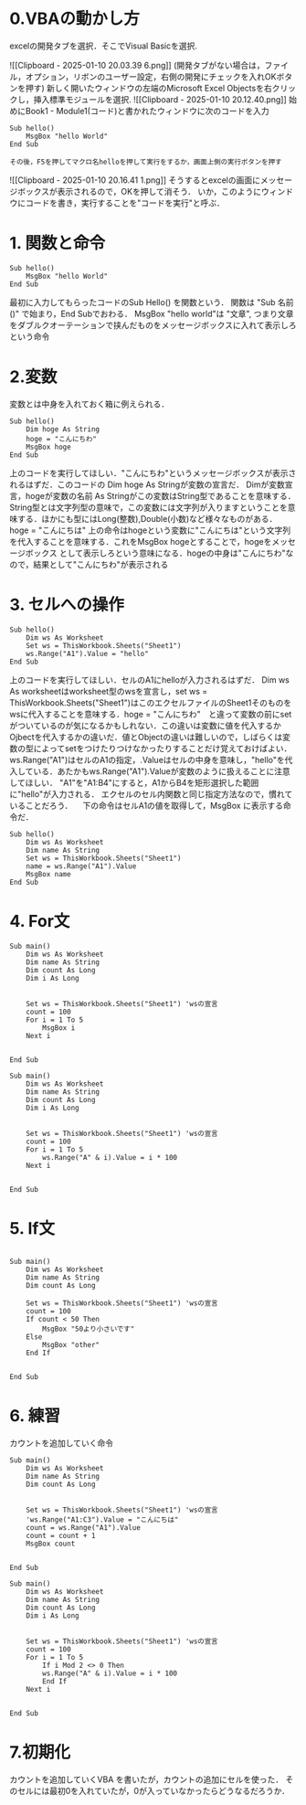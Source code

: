 # 0.VBAの動かし方
excelの開発タブを選択．そこでVisual Basicを選択.

![[Clipboard - 2025-01-10 20.03.39 6.png]]
(開発タブがない場合は，ファイル，オプション，リボンのユーザー設定，右側の開発にチェックを入れOKボタンを押す)
	新しく開いたウィンドウの左端のMicrosoft Excel Objectsを右クリックし，挿入標準モジュールを選択.
	![[Clipboard - 2025-01-10 20.12.40.png]]
	始めにBook1 - Module1(コード)と書かれたウィンドウに次のコードを入力
	```
	```
	
```
Sub hello()
    MsgBox "hello World"
End Sub

```
	その後，F5を押してマクロ名helloを押して実行をするか，画面上側の実行ボタンを押す 

![[Clipboard - 2025-01-10 20.16.41 1.png]]
そうするとexcelの画面にメッセージボックスが表示されるので，OKを押して消そう．
いか，このようにウィンドウにコードを書き，実行することを"コードを実行"と呼ぶ．
# 1. 関数と命令

```
Sub hello()
    MsgBox "hello World"
End Sub

```
最初に入力してもらったコードのSub Hello() を関数という．
関数は "Sub 名前()" で始まり，End Subでおわる．
	MsgBox "hello world"は "文章", つまり文章をダブルクオーテーションで挟んだものをメッセージボックスに入れて表示しろという命令 
	
# 2.変数 
変数とは中身を入れておく箱に例えられる．
```
Sub hello()
    Dim hoge As String
    hoge = "こんにちわ"
    MsgBox hoge
End Sub
```
上のコードを実行してほしい．"こんにちわ"というメッセージボックスが表示されるはずだ．このコードの Dim hoge As Stringが変数の宣言だ．
Dimが変数宣言，hogeが変数の名前 As Stringがこの変数はString型であることを意味する．String型とは文字列型の意味で，この変数には文字列が入りますということを意味する．ほかにも型にはLong(整数),Double(小数)など様々なものがある．
hoge = "こんにちは"
上の命令はhogeという変数に"こんにちは"という文字列を代入することを意味する．これをMsgBox hogeとすることで，hogeをメッセージボックス として表示しろという意味になる．hogeの中身は"こんにちわ"なので，結果として"こんにちわ"が表示される
# 3. セルへの操作
```
Sub hello()
    Dim ws As Worksheet
    Set ws = ThisWorkbook.Sheets("Sheet1")
    ws.Range("A1").Value = "hello"
End Sub
```
上のコードを実行してほしい．セルのA1にhelloが入力されるはずだ．
Dim ws As worksheetはworksheet型のwsを宣言し，set ws = ThisWorkbook.Sheets("Sheet1")はこのエクセルファイルのSheet1そのものをwsに代入することを意味する．hoge = "こんにちわ"　と違って変数の前にsetがついているのが気になるかもしれない．この違いは変数に値を代入するかOjbectを代入するかの違いだ．値とObjectの違いは難しいので，しばらくは変数の型によってsetをつけたりつけなかったりすることだけ覚えておけばよい．
ws.Range("A1")はセルのA1の指定，.Valueはセルの中身を意味し，"hello"を代入している．あたかもws.Range("A1").Valueが変数のように扱えることに注意してほしい．
"A1"を"A1:B4"にすると，A1からB4を矩形選択した範囲に"hello"が入力される．
エクセルのセル内関数と同じ指定方法なので，慣れていることだろう．
　下の命令はセルA1の値を取得して，MsgBox に表示する命令だ．
```
Sub hello()
    Dim ws As Worksheet
    Dim name As String
    Set ws = ThisWorkbook.Sheets("Sheet1")
    name = ws.Range("A1").Value
    MsgBox name
End Sub
```

# 4. For文

```
Sub main()
    Dim ws As Worksheet
    Dim name As String
    Dim count As Long
    Dim i As Long
    
    
    Set ws = ThisWorkbook.Sheets("Sheet1") 'wsの宣言
    count = 100
    For i = 1 To 5
        MsgBox i
    Next i
    

End Sub

```

```
Sub main()
    Dim ws As Worksheet
    Dim name As String
    Dim count As Long
    Dim i As Long
    
    
    Set ws = ThisWorkbook.Sheets("Sheet1") 'wsの宣言
    count = 100
    For i = 1 To 5
        ws.Range("A" & i).Value = i * 100
    Next i
    

End Sub

```
# 5. If文
```

Sub main()
    Dim ws As Worksheet
    Dim name As String
    Dim count As Long
    
    Set ws = ThisWorkbook.Sheets("Sheet1") 'wsの宣言
    count = 100
    If count < 50 Then
        MsgBox "50より小さいです"
    Else
        MsgBox "other"
    End If
    

End Sub

```
# 6.  練習
カウントを追加していく命令
```
Sub main()
    Dim ws As Worksheet
    Dim name As String
    Dim count As Long
    
    
    Set ws = ThisWorkbook.Sheets("Sheet1") 'wsの宣言
    'ws.Range("A1:C3").Value = "こんにちは"
    count = ws.Range("A1").Value
    count = count + 1
    MsgBox count
    

End Sub
```

```
Sub main()
    Dim ws As Worksheet
    Dim name As String
    Dim count As Long
    Dim i As Long
    
    
    Set ws = ThisWorkbook.Sheets("Sheet1") 'wsの宣言
    count = 100
    For i = 1 To 5
        If i Mod 2 <> 0 Then
        ws.Range("A" & i).Value = i * 100
        End If
    Next i
    

End Sub

```

# 7.初期化
カウントを追加していくVBA を書いたが，カウントの追加にセルを使った．
そのセルには最初0を入れていたが，0が入っていなかったらどうなるだろうか．

